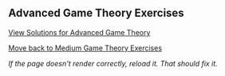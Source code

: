 ## Advanced Game Theory Exercises


[View Solutions for Advanced Game Theory](https://github.com/UMdecisionsupport/DecisionSupport2023/blob/main/GameTheory/Solutions/Advanced_Solutions.md)

[Move back to Medium Game Theory Exercises](https://github.com/UMdecisionsupport/DecisionSupport2023/blob/main/GameTheory/Medium.md)

*If the page doesn't render correctly, reload it. That should fix it.*
